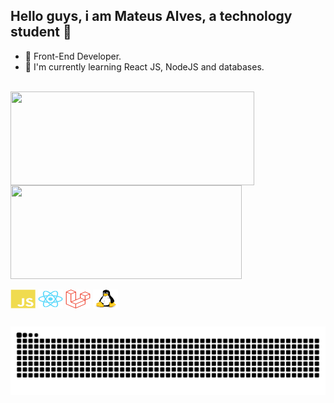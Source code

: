 ## Hello guys, i am Mateus Alves, a technology student 👋

- 🔭 Front-End Developer.
- 🌱 I'm currently learning React JS, NodeJS and databases.

<div><br>
  <a href="https://github.com/anuraghazra/github-readme-stats">
    <img height="150" width="390" align="center" src="https://github-readme-streak-stats.herokuapp.com/?user=mateus124&layout=compact&langs_count=7&theme=midnight-purple"/>
  </a>
  <a href="https://github.com/anuraghazra/github-readme-stats">
    <img height="150" width="370" align="center" src="https://github-readme-stats.vercel.app/api?username=mateus124&show_icons=true&hide_title=true&rank_icon=github&theme=midnight-purple"/>
  </a>
</div>


<div style="display: inline_block"><br>
  <img align="center" alt="Mateus-Js" height="30" width="40" src="https://raw.githubusercontent.com/devicons/devicon/master/icons/javascript/javascript-plain.svg">
  <img align="center" alt="Mateus-ReactJS" height="30" width="40" src="https://raw.githubusercontent.com/devicons/devicon/6910f0503efdd315c8f9b858234310c06e04d9c0/icons/react/react-original.svg">
  <img align="center" alt="Mateus-LaravelPHP" height="30" width="40" src="https://raw.githubusercontent.com/devicons/devicon/master/icons/laravel/laravel-original.svg">
  <img align="center" alt="Mateus-Linux ubuntu" height="30" width="40" src="https://raw.githubusercontent.com/devicons/devicon/6910f0503efdd315c8f9b858234310c06e04d9c0/icons/linux/linux-original.svg">
</div>

##

![snake gif](https://github.com/mateus124/mateus124/blob/output/github-contribution-grid-snake.svg)
